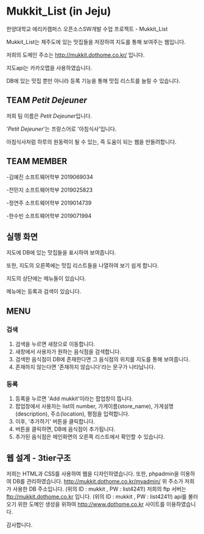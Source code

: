 # Mukkit_List (in Jeju)
한양대학교 에리카캠퍼스 오픈소스SW개발 수업 프로젝트 - Mukkit_List

Mukkit_List는 제주도에 있는 맛집들을 저장하여 지도를 통해 보여주는 웹입니다.

저희의 도메인 주소는 http://mukkit.dothome.co.kr/ 입니다.

지도api는 카카오맵을 사용하였습니다.

DB에 있는 맛집 뿐만 아니라 등록 기능을 통해 맛집 리스트를 늘릴 수 있습니다.

## TEAM *Petit Dejeuner*
저희 팀 이름은 *Petit Dejeuner*입니다. 

'*Petit Dejeuner*'는 프랑스어로 '아침식사'입니다. 

아침식사처럼 하루의 원동력이 될 수 있는, 즉 도움이 되는 웹을 만들려합니다.

## TEAM MEMBER
-김예진 소프트웨어학부 2019069034

-전민지 소프트웨어학부 2019025823

-정연주 소프트웨어학부 2019014739

-한수빈 소프트웨어학부 2019071994

## 실행 화면
지도에 DB에 있는 맛집들을 표시하여 보여줍니다. 

또한, 지도의 오른쪽에는 맛집 리스트들을 나열하여 보기 쉽게 합니다. 

지도의 상단에는 메뉴들이 있습니다. 

메뉴에는 등록과 검색이 있습니다.

## MENU
### 검색
1. 검색을 누르면 새창으로 이동합니다.
2. 새창에서 사용자가 원하는 음식점을 검색합니다. 
3. 검색한 음식점이 DB에 존재한다면 그 음식점의 위치를 지도를 통해 보여줍니다.
4. 존재하지 않는다면 '존재하지 않습니다'라는 문구가 나타납니다.

### 등록
1. 등록을 누르면 'Add mukkit'이라는 팝업창이 뜹니다.
2. 팝업창에서 사용자는 list의 number, 가게이름(store_name), 가게설명(description), 주소(location), 평점을 입력합니다.
3. 이후, '추가하기' 버튼을 클릭합니다.
4. 버튼을 클릭하면, DB에 음식점이 추가됩니다.
5. 추가된 음식점은 메인화면의 오른쪽 리스트에서 확인할 수 있습니다. 


## 웹 설계 - 3tier구조 
저희는 HTML과 CSS를 사용하여 웹을 디자인하였습니다.
또한, phpadmin을 이용하여 DB를 관리하였습니다.
http://mukkit.dothome.co.kr/myadmin/
위 주소가 저희가 사용한 DB 주소입니다.
(위의 ID : mukkit , PW : list4241!)
저희의 ftp 서버는 ftp://mukkit.dothome.co.kr 입니다.
(위의 ID : mukkit , PW : list4241!)
api를 불러오기 위한 도메인 생성을 위하여 http://www.dothome.co.kr 사이트를 이용하였습니다. 

감사합니다.

